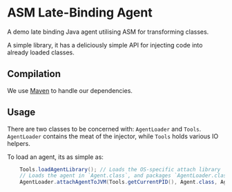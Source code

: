ASM Late-Binding Agent
=====================

A demo late binding Java agent utilising ASM for transforming classes.

A simple library, it has a deliciously simple API for injecting code into already loaded classes.

Compilation
-----------

We use [Maven](http://maven.apache.org/download.html) to handle our dependencies.

Usage
-----

There are two classes to be concerned with: `AgentLoader` and `Tools`. `AgentLoader` contains the meat of the injector,
while `Tools` holds various IO helpers.

To load an agent, its as simple as:

```java
    Tools.loadAgentLibrary(); // Loads the OS-specific attach library
    // Loads the agent in `Agent.class`, and packages `AgentLoader.class` as a dependency
    AgentLoader.attachAgentToJVM(Tools.getCurrentPID(), Agent.class, AgentLoader.class);
```